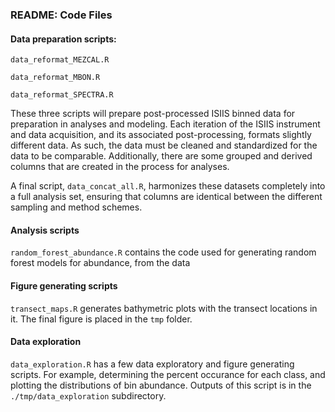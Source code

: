 ### README: Code Files

#### Data preparation scripts:
`data_reformat_MEZCAL.R` 

`data_reformat_MBON.R` 

`data_reformat_SPECTRA.R`

These three scripts will prepare post-processed ISIIS binned data for preparation in analyses and modeling.
Each iteration of the ISIIS instrument and data acquisition, and its associated post-processing, formats slightly different data. As such, the data must be cleaned and standardized for the data to be comparable.
Additionally, there are some grouped and derived columns that are created in the process for analyses. 

A final script, `data_concat_all.R`, harmonizes these datasets completely into a full analysis set, ensuring that columns are identical between the different sampling and method schemes.  

#### Analysis scripts 

`random_forest_abundance.R` contains the code used for generating random forest models for abundance, from the data 


#### Figure generating scripts
`transect_maps.R` generates bathymetric plots with the transect locations in it. The final figure is placed in the `tmp` folder. 

#### Data exploration
`data_exploration.R` has a few data exploratory and figure generating scripts. For example, determining the percent occurance for each class, and plotting the distributions of bin abundance. Outputs of this script is in the `./tmp/data_exploration` subdirectory. 